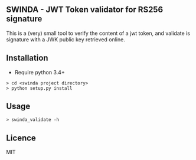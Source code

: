 SWINDA - JWT Token validator for RS256 signature
------------------------------------------------

This is a (very) small tool to verify the content of a jwt token, and validate is signature
with a JWK public key retrieved online.

Installation
------------

- Require python 3.4+
```
> cd <swinda project directory>
> python setup.py install
```

Usage
-----

```
> swinda_validate -h
```

Licence
-------

MIT
